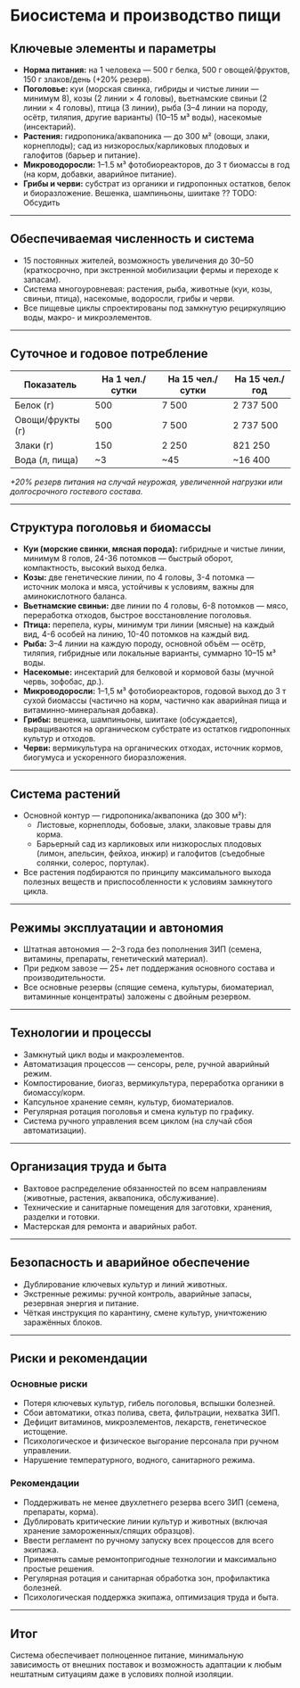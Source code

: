 # Биосистема и производство пищи

## Ключевые элементы и параметры

- **Норма питания:** на 1 человека — 500 г белка, 500 г овощей/фруктов, 150 г злаков/день (+20% резерв).
- **Поголовье:** куи (морская свинка, гибриды и чистые линии — минимум 8), козы (2 линии × 4 головы), вьетнамские свиньи (2 линии × 4 головы), птица (3 линии), рыба (3–4 линии на породу, осётр, тиляпия, другие варианты) (10–15 м³ воды), насекомые (инсектарий).
- **Растения:** гидропоника/аквапоника — до 300 м² (овощи, злаки, корнеплоды); сад из низкорослых/карликовых плодовых и галофитов (барьер и питание).
- **Микроводоросли:** 1–1.5 м³ фотобиореакторов, до 3 т биомассы в год (на корм, добавки, аварийное питание).
- **Грибы и черви:** субстрат из органики и гидропонных остатков, белок и биоразложение. Вешенка, шампиньоны, шиитаке ?? TODO: Обсудить

---

## Обеспечиваемая численность и система

- 15 постоянных жителей, возможность увеличения до 30–50 (краткосрочно, при экстренной мобилизации фермы и переходе к запасам).
- Система многоуровневая: растения, рыба, животные (куи, козы, свиньи, птица), насекомые, водоросли, грибы и черви.
- Все пищевые циклы спроектированы под замкнутую рециркуляцию воды, макро- и микроэлементов.

---

## Суточное и годовое потребление

| Показатель        | На 1 чел./сутки | На 15 чел./сутки | На 15 чел./год |
|-------------------|-----------------|------------------|----------------|
| Белок (г)         | 500             | 7 500            | 2 737 500      |
| Овощи/фрукты (г)  | 500             | 7 500            | 2 737 500      |
| Злаки (г)         | 150             | 2 250            | 821 250        |
| Вода (л, пища)    | ~3              | ~45              | ~16 400        |

*+20% резерв питания на случай неурожая, увеличенной нагрузки или долгосрочного гостевого состава.*

---

## Структура поголовья и биомассы

- **Куи (морские свинки, мясная порода):** гибридные и чистые линии, минимум 8 голов, 24-36 потомков — быстрый оборот, компактность, высокий выход белка.
- **Козы:** две генетические линии, по 4 головы, 3-4 потомка — источник молока и мяса, устойчивы к условиям, важны для аминокислотного баланса.
- **Вьетнамские свиньи:** две линии по 4 головы, 6-8 потомков — мясо, переработка отходов, быстрое восстановление поголовья.
- **Птица:** перепела, куры, минимум три линии (мясные) на каждый вид, 4-6 особей на линию, 10-40 потомков на каждый вид.
- **Рыба:** 3–4 линии на каждую породу, основной объём — осётр, тиляпия, гибридные или локальные варианты, суммарно 10–15 м³ воды.
- **Насекомые:** инсектарий для белковой и кормовой базы (мучной червь, зофобас, др.).
- **Микроводоросли:** 1–1,5 м³ фотобиореакторов, годовой выход до 3 т сухой биомассы (частично на корм, частично как аварийная пища и витаминно-минеральная добавка).
- **Грибы:** вешенка, шампиньоны, шиитаке (обсуждается), выращиваются на органическом субстрате из остатков гидропонных культур и отходов.
- **Черви:** вермикультура на органических отходах, источник кормов, биогумуса и ускоренного биоразложения.

---

## Система растений

- Основной контур — гидропоника/аквапоника (до 300 м²):
    - Листовые, корнеплоды, бобовые, злаки, злаковые травы для корма.
    - Барьерный сад из карликовых или низкорослых плодовых (лимон, апельсин, фейхоа, инжир) и галофитов (съедобные солянки, солерос, портулак).
- Все растения подбираются по принципу максимального выхода полезных веществ и приспособленности к условиям замкнутого цикла.

---

## Режимы эксплуатации и автономия

- Штатная автономия — 2–3 года без пополнения ЗИП (семена, витамины, препараты, генетический материал).
- При редком завозе — 25+ лет поддержания основного состава и производительности.
- Все основные резервы (спящие семена, культуры, биоматериал, витаминные концентраты) заложены с двойным резервом.

---

## Технологии и процессы

- Замкнутый цикл воды и макроэлементов.
- Автоматизация процессов — сенсоры, реле, ручной аварийный режим.
- Компостирование, биогаз, вермикультура, переработка органики в биомассу/корм.
- Капсульное хранение семян, культур, биоматериалов.
- Регулярная ротация поголовья и смена культур по графику.
- Система ручного управления всем циклом (на случай сбоя автоматизации).

---

## Организация труда и быта

- Вахтовое распределение обязанностей по всем направлениям (животные, растения, аквапоника, обслуживание).
- Технические и санитарные помещения для заготовки, хранения, разделки и готовки.
- Мастерская для ремонта и аварийных работ.

---

## Безопасность и аварийное обеспечение

- Дублирование ключевых культур и линий животных.
- Экстренные режимы: ручной контроль, аварийные запасы, резервная энергия и питание.
- Чёткая инструкция по карантину, смене культур, уничтожению заражённых блоков.

---

## Риски и рекомендации

### Основные риски

- Потеря ключевых культур, гибель поголовья, вспышки болезней.
- Сбои автоматики, отказ полива, света, фильтрации, нехватка ЗИП.
- Дефицит витаминов, микроэлементов, лекарств, генетическое истощение.
- Психологическое и физическое выгорание персонала при ручном управлении.
- Нарушение температурного, водного, санитарного режима.

### Рекомендации

- Поддерживать не менее двухлетнего резерва всего ЗИП (семена, препараты, корма).
- Дублировать критические линии культур и животных (включая хранение замороженных/спящих образцов).
- Ввести регламент по ручному запуску всех процессов для всего экипажа.
- Применять самые ремонтопригодные технологии и максимально простые решения.
- Регулярная ротация и санитарная обработка зон, профилактика болезней.
- Психологическая поддержка экипажа, оптимизация труда и быта.

---

## Итог

Система обеспечивает полноценное питание, минимальную зависимость от внешних поставок и возможность адаптации к любым нештатным ситуациям даже в условиях полной изоляции.

